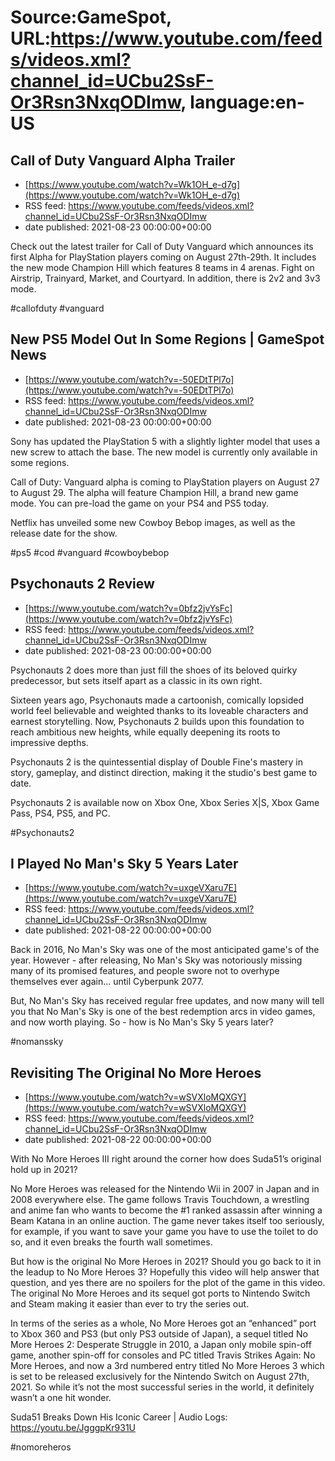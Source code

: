 # Source:GameSpot, URL:https://www.youtube.com/feeds/videos.xml?channel_id=UCbu2SsF-Or3Rsn3NxqODImw, language:en-US

## Call of Duty Vanguard Alpha Trailer
 - [https://www.youtube.com/watch?v=Wk1OH_e-d7g](https://www.youtube.com/watch?v=Wk1OH_e-d7g)
 - RSS feed: https://www.youtube.com/feeds/videos.xml?channel_id=UCbu2SsF-Or3Rsn3NxqODImw
 - date published: 2021-08-23 00:00:00+00:00

Check out the latest trailer for Call of Duty Vanguard which announces its first Alpha for PlayStation players coming on August 27th-29th.  It includes the new mode Champion Hill which features 8 teams in 4 arenas. Fight on Airstrip, Trainyard, Market, and Courtyard. In addition, there is 2v2 and 3v3 mode.

#callofduty #vanguard

## New PS5 Model Out In Some Regions | GameSpot News
 - [https://www.youtube.com/watch?v=-50EDtTPl7o](https://www.youtube.com/watch?v=-50EDtTPl7o)
 - RSS feed: https://www.youtube.com/feeds/videos.xml?channel_id=UCbu2SsF-Or3Rsn3NxqODImw
 - date published: 2021-08-23 00:00:00+00:00

Sony has updated the PlayStation 5 with a slightly lighter model that uses a new screw to attach the base. The new model is currently only available in some regions.

Call of Duty: Vanguard alpha is coming to PlayStation players on August 27 to August 29. The alpha will feature Champion Hill, a brand new game mode. You can pre-load the game on your PS4 and PS5 today.

Netflix has unveiled some new Cowboy Bebop images, as well as the release date for the show.

#ps5 #cod #vanguard #cowboybebop

## Psychonauts 2 Review
 - [https://www.youtube.com/watch?v=0bfz2jvYsFc](https://www.youtube.com/watch?v=0bfz2jvYsFc)
 - RSS feed: https://www.youtube.com/feeds/videos.xml?channel_id=UCbu2SsF-Or3Rsn3NxqODImw
 - date published: 2021-08-23 00:00:00+00:00

Psychonauts 2 does more than just fill the shoes of its beloved quirky predecessor, but sets itself apart as a classic in its own right.

Sixteen years ago, Psychonauts made a cartoonish, comically lopsided world feel believable and weighted thanks to its loveable characters and earnest storytelling. Now, Psychonauts 2 builds upon this foundation to reach ambitious new heights, while equally deepening its roots to impressive depths.

Psychonauts 2 is the quintessential display of Double Fine's mastery in story, gameplay, and distinct direction, making it the studio's best game to date. 

Psychonauts 2 is available now on Xbox One, Xbox Series X|S, Xbox Game Pass, PS4, PS5, and PC.

#Psychonauts2

## I Played No Man's Sky 5 Years Later
 - [https://www.youtube.com/watch?v=uxgeVXaru7E](https://www.youtube.com/watch?v=uxgeVXaru7E)
 - RSS feed: https://www.youtube.com/feeds/videos.xml?channel_id=UCbu2SsF-Or3Rsn3NxqODImw
 - date published: 2021-08-22 00:00:00+00:00

Back in 2016, No Man's Sky was one of the most anticipated game's of the year. However - after releasing, No Man's Sky was notoriously missing many of its promised features, and people swore not to overhype themselves ever again... until Cyberpunk 2077.

But, No Man's Sky has received regular free updates, and now many will tell you that No Man's Sky is one of the best redemption arcs in video games, and now worth playing. So - how is No Man's Sky 5 years later?

#nomanssky

## Revisiting The Original No More Heroes
 - [https://www.youtube.com/watch?v=wSVXloMQXGY](https://www.youtube.com/watch?v=wSVXloMQXGY)
 - RSS feed: https://www.youtube.com/feeds/videos.xml?channel_id=UCbu2SsF-Or3Rsn3NxqODImw
 - date published: 2021-08-22 00:00:00+00:00

With No More Heroes III right around the corner how does Suda51’s original hold up in 2021? 

No More Heroes was released for the Nintendo Wii in 2007 in Japan and in 2008 everywhere else. The game follows Travis Touchdown, a wrestling and anime fan who wants to become the #1 ranked assassin after winning a Beam Katana in an online auction. The game never takes itself too seriously, for example, if you want to save your game you have to use the toilet to do so, and it even breaks the fourth wall sometimes. 

But how is the original No More Heroes in 2021? Should you go back to it in the leadup to No More Heroes 3? Hopefully this video will help answer that question, and yes there are no spoilers for the plot of the game in this video. The original No More Heroes and its sequel got ports to Nintendo Switch and Steam making it easier than ever to try the series out.

In terms of the series as a whole, No More Heroes got an “enhanced” port to Xbox 360 and PS3 (but only PS3 outside of Japan), a sequel titled No More Heroes 2: Desperate Struggle in 2010, a Japan only mobile spin-off game, another spin-off for consoles and PC titled Travis Strikes Again: No More Heroes, and now a 3rd numbered entry titled No More Heroes 3 which is set to be released exclusively for the Nintendo Switch on August 27th, 2021. So while it’s not the most successful series in the world, it definitely wasn’t a one hit wonder.

Suda51 Breaks Down His Iconic Career | Audio Logs: https://youtu.be/JgggpKr931U

#nomoreheros

